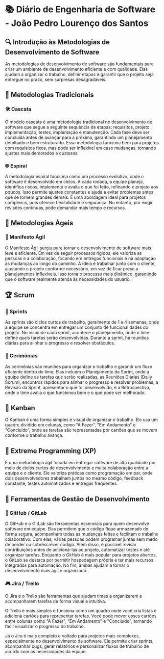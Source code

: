 # 📚 Diário de Engenharia de Software - João Pedro Lourenço dos Santos

## 🔍 Introdução às Metodologias de Desenvolvimento de Software  
As metodologias de desenvolvimento de software são fundamentais para criar um ambiente de desenvolvimento eficiente e com qualidade. 
Elas ajudam a organizar o trabalho, definir etapas e garantir que o projeto seja entregue no prazo, sem surpresas desagradáveis.

## 📖 Metodologias Tradicionais  
### 🛠️ Cascata  
O modelo cascata é uma metodologia tradicional no desenvolvimento de software que segue a seguinte sequência de etapas: requisitos, projeto, implementação, testes, implantação e manutenção. Cada fase deve ser concluída antes de avançar para a próxima, garantindo um planejamento detalhado e bem estruturado. Essa metodologia funciona bem para projetos com requisitos fixos, mas pode ser inflexível em caso mudanças, tornando ajustes mais demorados e custosos.

### 🌐 Espiral  
A metodologia espiral funciona como um processo evolutivo, onde o software é desenvolvido em ciclos. A cada rodada, a equipe planeja, identifica riscos, implementa e avalia o que foi feito, refinando o projeto aos poucos. Isso permite ajustes constantes e ajuda a evitar problemas antes que se tornem grandes demais. É uma abordagem ideal para projetos complexos, pois oferece flexibilidade e segurança. No entanto, por exigir revisões contínuas, pode demandar mais tempo e recursos.

## 💪 Metodologias Ágeis  
### 📖 Manifesto Ágil  
O Manifesto Ágil surgiu para tornar o desenvolvimento de software mais leve e eficiente. Em vez de seguir processos rígidos, ele valoriza as pessoas e a colaboração, focando em entregas funcionais e na adaptação às mudanças ao longo do caminho. A ideia é trabalhar junto com o cliente, ajustando o projeto conforme necessário, em vez de ficar preso a planejamentos inflexíveis. Isso torna o processo mais dinâmico, garantindo que o software realmente atenda às necessidades do usuário.

## 🏆 Scrum  
### 📅 Sprints  
As sprints são ciclos curtos de trabalho, geralmente de 1 a 4 semanas, onde a equipe se concentra em entregar um conjunto de funcionalidades do projeto. No início de cada sprint, acontece o planejamento, onde o time define quais tarefas serão desenvolvidas. Durante a sprint, há reuniões diárias para alinhar o progresso e resolver obstáculos.

### 💬 Cerimônias  
As cerimônias são reuniões para organizar o trabalho e garantir um fluxo eficiente dentro do time. Elas incluem o Planejamento da Sprint, onde a equipe define as tarefas que serão realizadas, as Reuniões Diárias (Daily Scrum), encontros rápidos para alinhar o progresso e resolver problemas, a Revisão da Sprint, apresentar o que foi desenvolvido, e a Retrospectiva, onde o time avalia o que funcionou bem e o que pode ser melhorado. 

## 🎯 Kanban  
O Kanban é uma forma simples e visual de organizar o trabalho. Ele usa um quadro dividido em colunas, como "A Fazer", "Em Andamento" e "Concluído", onde as tarefas são representadas por cartões que se movem conforme o trabalho avança.

## 🚀 Extreme Programming (XP)  
É uma metodologia ágil focada em entregar software de alta qualidade por meio de ciclos curtos de desenvolvimento e muita colaboração entre a equipe e o cliente. Ele valoriza práticas como programação em par, onde dois desenvolvedores trabalham juntos no mesmo código, feedback constante, testes automatizados e entregas frequentes.

## 🔧 Ferramentas de Gestão de Desenvolvimento  
### 💪 GitHub / GitLab  
O GitHub e o GitLab são ferramentas essenciais para quem desenvolve software em equipe. Elas permitem que o código fique armazenado de forma segura, acompanham todas as mudanças feitas e facilitam o trabalho colaborativo. Com elas, várias pessoas podem programar juntas sem medo de perder ou sobrescrever código. Além disso, é possível revisar contribuições antes de adicioná-las ao projeto, automatizar testes e até organizar tarefas. Enquanto o GitHub é mais popular para projetos abertos, o GitLab se destaca por permitir hospedagem própria e ter mais recursos integrados para automação. No fim, ambas ajudam a tornar o desenvolvimento mais ágil e organizado.

### 🎮 Jira / Trello  
O Jira e o Trello são ferramentas que ajudam times a organizarem e acompanharem tarefas de forma visual e intuitiva.

O Trello é mais simples e funciona como um quadro onde você cria listas e adiciona cartões para representar tarefas. Você pode mover esses cartões entre colunas como "A Fazer", "Em Andamento" e "Concluído", tornando fácil visualizar o progresso do trabalho.

Já o Jira é mais completo e voltado para projetos mais complexos, especialmente no desenvolvimento de software. Ele permite criar sprints, acompanhar bugs, gerar relatórios e personalizar fluxos de trabalho de acordo com as necessidades da equipe.

